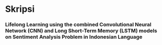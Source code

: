 # Skripsi

### Lifelong Learning using the combined Convolutional Neural Network (CNN) and Long Short-Term Memory (LSTM) models on Sentiment Analysis Problem in Indonesian Language
